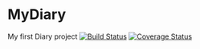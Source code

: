 # MyDiary
My first Diary project
[![Build Status](https://travis-ci.com/Deekerubo/MyDiary.svg?branch=master)](https://travis-ci.com/Deekerubo/MyDiary)
[![Coverage Status](https://coveralls.io/repos/github/Deekerubo/MyDiary/badge.svg?branch=api)](https://coveralls.io/github/Deekerubo/MyDiary?branch=api)